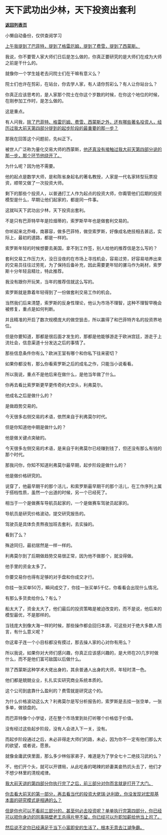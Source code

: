 # 天下武功出少林，天下投资出套利

[**返回列表页**](/gzh/记忆承载3)

小懒自动备份，仅供查阅学习

[上午我提到了巴菲特，提到了格雷厄姆，提到了费雪，提到了西蒙斯。](https://mp.weixin.qq.com/s?__biz=MzU0MjYwNDU2Mw==&mid=2247516727&idx=1&sn=66f135208e411cb33059aa304c275ade&scene=21#wechat_redirect)

我说，你不要管人家大师们日后是怎么做的，你真正要研究的是大师们在成为大师之前是干什么的。

就像你一个学生娃老去问院士们在干嘛有意义么？  

院士们也许在剪彩，在站台，你去学人家，有人请你剪彩么？有人让你站台么？

你真正应该思考的，是人家那个院士在你这个岁数的时候，在你这个地位的时候，在刚参加工作时，是怎么做的。  

这是重点。

有人问我，[除了巴菲特、格雷厄姆、费雪、西蒙斯之外，还有哪些著名投资人，经历过我大前天第四部分提到的起步阶段的最重要的那一步？](https://mp.weixin.qq.com/s?__biz=Mzg4MTg2MzU3Mg==&mid=2247484483&idx=1&sn=69cfdd15ad400c0123eff3dfb31f98cf&scene=21#wechat_redirect)  

那我在回答这个问题前，先纠正下。  

被世人广泛称为量化交易大师的西蒙斯，[他还真没有接触过我大前天第四部分说的那一步，那个环节他绕开了。](https://mp.weixin.qq.com/s?__biz=Mzg4MTg2MzU3Mg==&mid=2247484483&idx=1&sn=69cfdd15ad400c0123eff3dfb31f98cf&scene=21#wechat_redirect)  

为什么呢？因为他不需要。  

他的起点是数学大师，是和陈省身起名的著名教授，人家是一代名家转型玩票投资，顺带又做了一次投资大师。  

剩下的那些个投资人，以普通打工人作为起点的投资大师，你甭管他们后期的投资模型是什么，早期让他们起家的，都是同一件事。

这就叫天下武功出少林，天下投资出套利。  

不是只有巴菲特早年是捡烟蒂的，索罗斯早年也是做套利交易的。  

你听起来北乔峰，南慕容，做多巴菲特，做空索罗斯，好像成名绝技相去甚远，实际上，最初的道路，都是一样的。  

索罗斯年轻的时候想要去美国，拿不到工作签，别人给他的推荐信是怎么写的？  

套利交易工作压力大，没日没夜的在市场上寻找机会，容易过劳，好容易培养出来的交易员往往过劳死，为了保持后备补充，因此需要更年轻的骡马作为耗材，索罗斯十分年轻且精壮，特此推荐。

我没有跟你开玩笑，当年的推荐信就这么写的。  

索罗斯就是靠着年轻得到了一份做套利交易工作的机会。  

当然我们后来清楚，索罗斯的反身性理论，他认为市场不理智，这种不理智早晚会被修复，重点是如何判断。  

并且精准的开启了数次规模庞大的做空狙击，所以赢得了和巴菲特齐名的投资界地位。  

但是你要知道，那都是很后面才发生的，那都是他能够游走于欧洲宫廷，游走于上流社会，信息渠道十分发达之后的事情了。

那些信息条件你有么？欧洲王室有哪个和你私下往来密切？  

如果你都没有，那么你看索罗斯之后的成名之作，只能当小说看看。  

所以我说，重点不是他后来在做什么，是他当年做了什么。  

你再去看比索罗斯更早更传奇的大空头，利弗莫尔。

他成名之后是做什么的？

是做趋势交易的。

今天很多右侧交易的术语，依然来自于利弗莫尔时代。

但是你知道他中期是做什么的？

他是做关键点突破的。

今天很多左侧交易的术语，是来自于利弗莫尔已经赚到钱了，但还没有那么有钱的那个时代。

那我问你，你知不知道利弗莫尔最早期，起步阶段是做什么的？

他是做价格研究的。

说穿了，他最早期干的那个活儿，和索罗斯最早期干的那个活儿，在工作序列上属于搭档性质，虽然一个出道的时候，另一个已经死了。  

相当于一个是做赛车导航员起家的，一个是做赛车驾驶员起家的。  

导航员是研究价格波动，提交研究报告的。

驾驶员是具体负责熬夜加班去套利，去实操的。

看到了么？  

殊途同归，最初居然是一样一样的。

利弗莫尔到了后期做趋势交易很正常，因为他不做那个，就没得做。  

他手里的资金太多了。

你要交易你也得有足够的对手盘和你成交才行。

你挂一张买单50万，瞬间成交了，你挂一张买单5千亿，你看看会出现什么情况。

有那么多货卖给你么？有么？  

船太大了，资金太大了，他们最后的投资策略是被迫改变的，而不是说，他后来的模型最优，不是那样的。  

当钱庞大到像大海一样的时候，那些操作都会回归本源，可这些对于绝大多数人而言，有什么意义呢？

你这辈子连一个小目标都没有摸过，那去操人家的心对你有用么？

所以我说，如果你对大师们感兴趣，你真正应该感兴趣的，是大师在20几岁时做什么，而不是他们富可敌国以后做什么。

除了西蒙斯这种学术大佬出身的，其余普通人出身的大师，年轻时清一色。  

他们都是兢兢业业，扎扎实实研究商业系统本质的。

这个公司到底靠什么盈利的？费雪就是研究这个的。  

为什么价格波动这么大？利弗莫尔是写分析报告的，索罗斯是去挂一张空单，一张多单，做锁盘的。  

而巴菲特像个小学徒，还在整个市场里到处打听哪个价格低于价值。  

没有经过这些起步阶段，没有人会进入下一关，没有。  

而起步阶段通过之后，未必非得走大师们的路，未必，因为你不一定有他们那么大的欲望，或者说，愿景。

就像金庸武侠里面，那么多少林俗家弟子，难道是为了学全七十二绝技习武的么？  

不，他们开个头，就可以开镖局，从此吃香的喝辣的娇妻美妾热炕头去了，他们才不想少林里的清规戒律。

[我大前天讲的第四部分你执行完了之后，前三部分对你而言就是打开了大门。  
](https://mp.weixin.qq.com/s?__biz=Mzg4MTg2MzU3Mg==&mid=2247484483&idx=1&sn=69cfdd15ad400c0123eff3dfb31f98cf&scene=21#wechat_redirect)

[你去看大前天的第一部分，再去看当代的投资大佬瑞·达利欧，你没发现对宏观基本面的研究模式是相通的么？](https://mp.weixin.qq.com/s?__biz=Mzg4MTg2MzU3Mg==&mid=2247484483&idx=1&sn=69cfdd15ad400c0123eff3dfb31f98cf&scene=21#wechat_redirect)

[但是你也可以不看前三部分的，甚至何必去投资呢？单单执行完第四部分，你已经可以把你身边的同事隔壁老王杀得片甲不留，你已经可以升职加薪给他当上司了。  
](https://mp.weixin.qq.com/s?__biz=Mzg4MTg2MzU3Mg==&mid=2247484483&idx=1&sn=69cfdd15ad400c0123eff3dfb31f98cf&scene=21#wechat_redirect)

[然后说不定你已经满足于当下小富即安的生活了，根本无意去江湖争霸。](https://mp.weixin.qq.com/s?__biz=Mzg4MTg2MzU3Mg==&mid=2247484483&idx=1&sn=69cfdd15ad400c0123eff3dfb31f98cf&scene=21#wechat_redirect)

